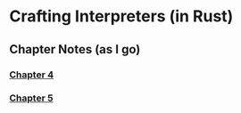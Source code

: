 # Crafting Interpreters (in Rust)

## Chapter Notes (as I go)
### [Chapter 4](../main/notes/4.md)
### [Chapter 5](../main/notes/5.md)

